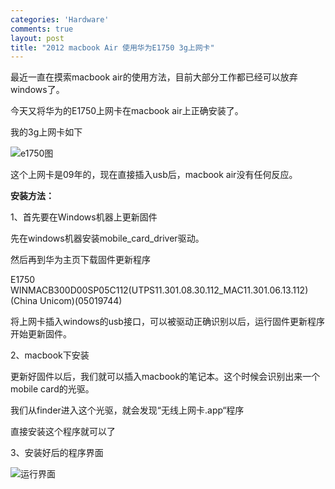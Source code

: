 ```yaml
---
categories: 'Hardware'
comments: true
layout: post
title: "2012 macbook Air 使用华为E1750 3g上网卡"
---
```

最近一直在摸索macbook air的使用方法，目前大部分工作都已经可以放弃windows了。

今天又将华为的E1750上网卡在macbook air上正确安装了。

我的3g上网卡如下

![e1750图](http://farm9.staticflickr.com/8390/8515414834_9758e77ab7_m.jpg)

这个上网卡是09年的，现在直接插入usb后，macbook air没有任何反应。

**安装方法：**

1、首先要在Windows机器上更新固件

先在windows机器安装mobile_card_driver驱动。

然后再到华为主页下载固件更新程序

E1750 WINMACB300D00SP05C112(UTPS11.301.08.30.112_MAC11.301.06.13.112)(China Unicom)(05019744)

将上网卡插入windows的usb接口，可以被驱动正确识别以后，运行固件更新程序开始更新固件。

2、macbook下安装

更新好固件以后，我们就可以插入macbook的笔记本。这个时候会识别出来一个mobile card的光驱。

我们从finder进入这个光驱，就会发现“无线上网卡.app“程序

直接安装这个程序就可以了

3、安装好后的程序界面

![运行界面](http://farm9.staticflickr.com/8507/8515417076_b7b7b101f4_z.jpg)

